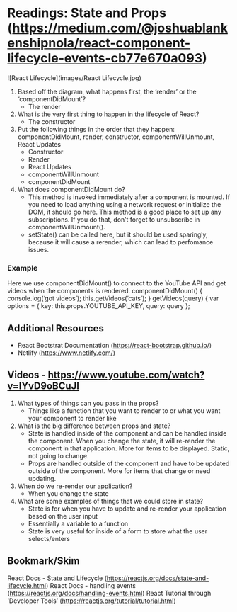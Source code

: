 #  Readings: State and Props (https://medium.com/@joshuablankenshipnola/react-component-lifecycle-events-cb77e670a093)
![React Lifecycle](images/React Lifecycle.jpg)

1.  Based off the diagram, what happens first, the ‘render’ or the ‘componentDidMount’?
    -  The render
2.  What is the very first thing to happen in the lifecycle of React?
    -  The constructor
3.  Put the following things in the order that they happen: componentDidMount, render, constructor, componentWillUnmount, React Updates
    -  Constructor
    -  Render
    -  React Updates
    -  componentWillUnmount
    -  componentDidMount
4.  What does componentDidMount do?
    -  This method is invoked immediately after a component is mounted. If you need to load anything using a network request or initialize the DOM, it should go here. This method is a good place to set up any subscriptions. If you do that, don’t forget to unsubscribe in componentWillUnmount().
    -  setState() can be called here, but it should be used sparingly, because it will cause a rerender, which can lead to perfomance issues.

###  Example
Here we use componentDidMount() to connect to the YouTube API and get videos when the components is rendered.
        componentDidMount() {
        console.log(‘got videos’);
        this.getVideos(‘cats’);
        }
        getVideos(query) {
        var options = {
        key: this.props.YOUTUBE_API_KEY,
        query: query
        };

##  Additional Resources
-  React Bootstrat Documentation (https://react-bootstrap.github.io/)
-  Netlify (https://www.netlify.com/)

##  Videos - https://www.youtube.com/watch?v=IYvD9oBCuJI
1.  What types of things can you pass in the props?
    -  Things like a function that you want to render to or what you want your component to render like
2.  What is the big difference between props and state?
    -  State is handled inside of the component and can be handled inside the component.  When you change the state, it will re-render the component in that application.  More for items to be displayed.  Static, not going to change.
    -  Props are handled outside of the component and have to be updated outside of the component.  More for items that change or need updating.
3.  When do we re-render our application?
    -  When you change the state
4.  What are some examples of things that we could store in state?
    -  State is for when you have to update and re-render your application based on the user input
    -  Essentially a variable to a function
    -  State is very useful for inside of a form to store what the user selects/enters

##  Bookmark/Skim
React Docs - State and Lifecycle (https://reactjs.org/docs/state-and-lifecycle.html)
React Docs - handling events  (https://reactjs.org/docs/handling-events.html)
React Tutorial through ‘Developer Tools’  (https://reactjs.org/tutorial/tutorial.html)